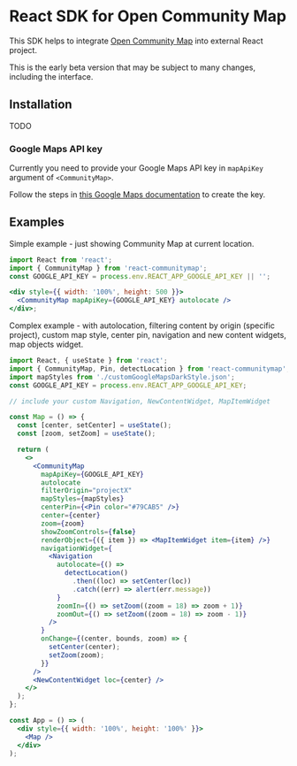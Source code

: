 # React SDK for Open Community Map

This SDK helps to integrate [Open Community Map](https://github.com/opencommunitymap/communitymap-ui) into external React project.

This is the early beta version that may be subject to many changes, including the interface.

## Installation

TODO

### Google Maps API key

Currently you need to provide your Google Maps API key in `mapApiKey` argument of `<CommunityMap>`.

Follow the steps in [this Google Maps documentation](https://developers.google.com/maps/documentation/javascript/get-api-key) to create the key.

## Examples

Simple example - just showing Community Map at current location.

```jsx
import React from 'react';
import { CommunityMap } from 'react-communitymap';
const GOOGLE_API_KEY = process.env.REACT_APP_GOOGLE_API_KEY || '';

<div style={{ width: '100%', height: 500 }}>
  <CommunityMap mapApiKey={GOOGLE_API_KEY} autolocate />
</div>;
```

Complex example - with autolocation, filtering content by origin (specific project), custom map style, center pin, navigation and new content widgets, map objects widget.

```jsx
import React, { useState } from 'react';
import { CommunityMap, Pin, detectLocation } from 'react-communitymap';
import mapStyles from './customGoogleMapsDarkStyle.json';
const GOOGLE_API_KEY = process.env.REACT_APP_GOOGLE_API_KEY;

// include your custom Navigation, NewContentWidget, MapItemWidget

const Map = () => {
  const [center, setCenter] = useState();
  const [zoom, setZoom] = useState();

  return (
    <>
      <CommunityMap
        mapApiKey={GOOGLE_API_KEY}
        autolocate
        filterOrigin="projectX"
        mapStyles={mapStyles}
        centerPin={<Pin color="#79CAB5" />}
        center={center}
        zoom={zoom}
        showZoomControls={false}
        renderObject={({ item }) => <MapItemWidget item={item} />}
        navigationWidget={
          <Navigation
            autolocate={() =>
              detectLocation()
                .then((loc) => setCenter(loc))
                .catch((err) => alert(err.message))
            }
            zoomIn={() => setZoom((zoom = 18) => zoom + 1)}
            zoomOut={() => setZoom((zoom = 18) => zoom - 1)}
          />
        }
        onChange={(center, bounds, zoom) => {
          setCenter(center);
          setZoom(zoom);
        }}
      />
      <NewContentWidget loc={center} />
    </>
  );
};

const App = () => (
  <div style={{ width: '100%', height: '100%' }}>
    <Map />
  </div>
);
```
